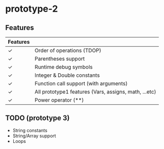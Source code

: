# prototype-2

## Features
| Features |  |
| ------------- | ------------- |
| ✓ | Order of operations (TDOP) |
| ✓ | Parentheses support |
| ✓ | Runtime debug symbols |
| ✓ | Integer & Double constants |
| ✓ | Function call support (with arguments) |
| ✓ | All prototype1 features (Vars, assigns, math, ...etc) |
| ✓ | Power operator (**) |


## TODO (prototype 3)
* String constants
* String/Array support
* Loops
